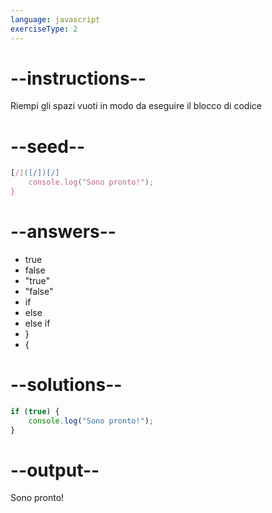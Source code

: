 ```yaml
---
language: javascript
exerciseType: 2
---
```


# --instructions--

Riempi gli spazi vuoti in modo da eseguire il blocco di codice

# --seed--

```javascript
[/]([/])[/]
    console.log("Sono pronto!");
}
```

# --answers--

- true
- false
- "true"
- "false"
- if 
- else 
- else if 
- }
-  {

# --solutions--

```javascript
if (true) {
    console.log("Sono pronto!");
}
```

# --output--

Sono pronto!
